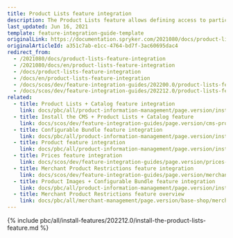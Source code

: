 ```yaml
---
title: Product Lists feature integration
description: The Product Lists feature allows defining access to particular items. The guide walks you through the process of integrating this feature into your project.
last_updated: Jun 16, 2021
template: feature-integration-guide-template
originalLink: https://documentation.spryker.com/2021080/docs/product-lists-feature-integration
originalArticleId: a351c7ab-e1cc-4764-bd7f-3ac60695dac4
redirect_from:
  - /2021080/docs/product-lists-feature-integration
  - /2021080/docs/en/product-lists-feature-integration
  - /docs/product-lists-feature-integration
  - /docs/en/product-lists-feature-integration
  - /docs/scos/dev/feature-integration-guides/202200.0/product-lists-feature-integration.html
  - /docs/scos/dev/feature-integration-guides/202212.0/product-lists-feature-integration.html
related:
  - title: Product Lists + Catalog feature integration
    link: docs/pbc/all/product-information-management/page.version/install-and-upgrade/install-features/install-the-product-lists-catalog-feature.html
  - title: Install the CMS + Product Lists + Catalog feature
    link: docs/scos/dev/feature-integration-guides/page.version/cms-product-lists-catalog-feature-integration.html
  - title: Configurable Bundle feature integration
    link: docs/pbc/all/product-information-management/page.version/install-and-upgrade/install-features/install-the-configurable-bundle-feature.html
  - title: Product feature integration
    link: docs/pbc/all/product-information-management/page.version/install-and-upgrade/install-features/install-the-product-feature.html
  - title: Prices feature integration
    link: docs/scos/dev/feature-integration-guides/page.version/prices-feature-integration.html
  - title: Merchant Product Restrictions feature integration
    link: docs/scos/dev/feature-integration-guides/page.version/merchant-product-restrictions-feature-integration.html
  - title: Product Images + Configurable Bundle feature integration
    link: docs/pbc/all/product-information-management/page.version/install-and-upgrade/install-features/install-the-product-images-configurable-bundle-feature.html
  - title: Merchant Product Restrictions feature overview
    link: docs/pbc/all/merchant-management/page.version/base-shop/merchant-product-restrictions-feature-overview/merchant-product-restrictions-feature-overview.html
---
```


{% include pbc/all/install-features/202212.0/install-the-product-lists-feature.md %} <!-- To edit, see /_includes/pbc/all/install-features/202212.0/install-the-product-lists-feature.md -->
